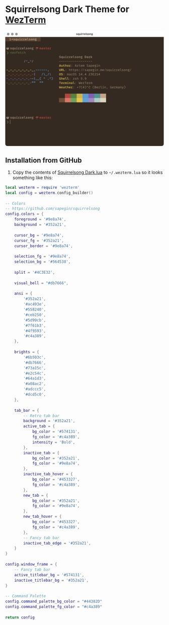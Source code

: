 # Squirrelsong Dark Theme for [WezTerm](https://wezfurlong.org/wezterm/index.html)

![Squirrelsong dark terminal color theme](./screenshot.png)

## Installation from GitHub

1. Copy the contents of [Squirrelsong Dark.lua](Squirrelsong%20Dark.lua) to `~/.wezterm.lua` so it looks something like this:

```lua
local wezterm = require 'wezterm'
local config = wezterm.config_builder()

-- Colors
-- https://github.com/sapegin/squirrelsong
config.colors = {
	foreground = '#9e8a74',
	background = '#352a21',

	cursor_bg = '#9e8a74',
	cursor_fg = '#352a21',
	cursor_border = '#9e8a74',

	selection_fg = '#9e8a74',
	selection_bg = '#564538',

	split = '#4C3E32',

	visual_bell = "#db7666",

	ansi = {
		'#352a21',
		'#ac493e',
		'#558240',
		'#ceb250',
		'#5d99cb',
		'#7f61b3',
		'#4f9593',
		'#c4a389',
	},

	brights = {
		'#6b503c',
		'#db7666',
		'#73a15c',
		'#e2c54c',
		'#64a1d3',
		'#a08ac2',
		'#adccc5',
		'#dcd5c0',
	},

	tab_bar = {
		-- Retro tab bar
		background = '#352a21',
		active_tab = {
			bg_color = '#574131',
			fg_color = '#c4a389',
			intensity = 'Bold',
		},
		inactive_tab = {
			bg_color = '#352a21',
			fg_color = '#9e8a74',
		},
		inactive_tab_hover = {
			bg_color = '#453327',
			fg_color = '#c4a389',
		},
		new_tab = {
			bg_color = '#352a21',
			fg_color = '#9e8a74',
		},
		new_tab_hover = {
			bg_color = '#453327',
			fg_color = '#c4a389',
		},
		-- Fancy tab bar
		inactive_tab_edge = '#352a21',
	}
}

config.window_frame = {
	-- Fancy tab bar
	active_titlebar_bg = '#574131',
	inactive_titlebar_bg = '#352a21',
}

-- Command Palette
config.command_palette_bg_color = "#44382D"
config.command_palette_fg_color = "#c4a389"

return config
```
